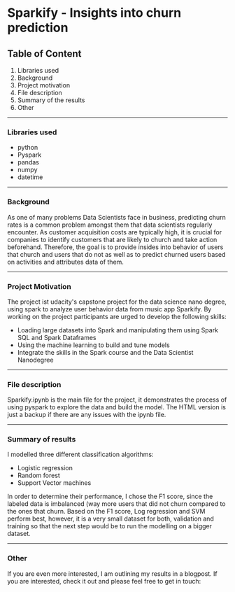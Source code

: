 ﻿# Sparkify - Insights into churn prediction
## Table of Content

 1. Libraries used
 2. Background
 3. Project motivation
 4. File description
 5. Summary of the results
 6. Other
_______
### Libraries used
- python
- Pyspark
- pandas
- numpy
- datetime
_______

### Background
As one of many problems Data Scientists face in business, predicting churn rates is a common problem  amongst them that data scientists regularly encounter. As customer acquisition costs are typically high, it is crucial for companies to identify customers that are likely to church and take action beforehand. Therefore, the goal is to provide insides into behavior of users that church and users that do not as well as to predict churned users based on activities and attributes data of them.

_______

### Project Motivation

The project ist udacity's capstone project for the data science nano degree, using spark to analyze user behavior data from music app Sparkify. By working on the project participants are urged to develop the following skills:

- Loading large datasets into Spark and manipulating them using Spark SQL and Spark Dataframes
- Using the machine learning to build and tune models
- Integrate the skills in the Spark course and the Data Scientist Nanodegree

_______
### File description

Sparkify.ipynb is the main file for the project, it demonstrates the process of using pyspark to explore the data and build the model. The HTML version is just a backup if there are any issues with the ipynb file.
_______
### Summary of results

I modelled three different classification algorithms:
- Logistic regression
- Random forest
- Support Vector machines

In order to determine their performance, I chose the F1 score, since the labeled data is imbalanced (way more users that did not churn compared to the ones that churn. Based on the F1 score, Log regression and SVM perform best, however, it is a very small dataset for both, validation and training so that the next step would be to run the modelling on a bigger dataset.
___
### Other

If you are even more interested, I am outlining my results in a blogpost. If you are interested, check it out and please feel free to get in touch: 
